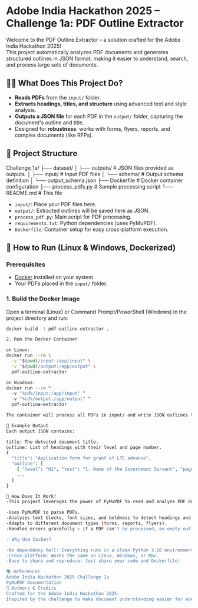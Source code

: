 # Adobe India Hackathon 2025 – Challenge 1a: PDF Outline Extractor

Welcome to the PDF Outline Extractor – a solution crafted for the Adobe India Hackathon 2025!  
This project automatically analyzes PDF documents and generates structured outlines in JSON format, making it easier to understand, search, and process large sets of documents.

## 🧑‍💻 What Does This Project Do?

- **Reads PDFs** from the `input/` folder.
- **Extracts headings, titles, and structure** using advanced text and style analysis.
- **Outputs a JSON file** for each PDF in the `output/` folder, capturing the document's outline and title.
- Designed for **robustness**: works with forms, flyers, reports, and complex documents (like RFPs).

## 📁 Project Structure

Challenge_1a/
├── dataset/
│   ├── outputs/         # JSON files provided as outputs.
│   ├── input/            # Input PDF files
│   └── schema/          # Output schema definition
│       └── output_schema.json
├── Dockerfile           # Docker container configuration
├── process_pdfs.py      # Sample processing script
└── README.md           # This file


- `input/`: Place your PDF files here.
- `output/`: Extracted outlines will be saved here as JSON.
- `process_pdf.py`: Main script for PDF processing.
- `requirements.txt`: Python dependencies (uses PyMuPDF).
- `Dockerfile`: Container setup for easy cross-platform execution.

## 🚀 How to Run (Linux & Windows, Dockerized)

### Prerequisites

- [Docker](https://docs.docker.com/get-docker/) installed on your system.
- Your PDFs placed in the `input/` folder.

### 1. Build the Docker Image

Open a terminal (Linux) or Command Prompt/PowerShell (Windows) in the project directory and run:

```sh
docker build -t pdf-outline-extractor .

2. Run the Docker Container

on Linux:
docker run --rm \
  -v "$(pwd)/input:/app/input" \
  -v "$(pwd)/output:/app/output" \
  pdf-outline-extractor

on Windows:
docker run --rm ^
  -v "%cd%/input:/app/input" ^
  -v "%cd%/output:/app/output" ^
  pdf-outline-extractor

The container will process all PDFs in input/ and write JSON outlines to output/.

📝 Example Output
Each output JSON contains:

title: The detected document title.
outline: List of headings with their level and page number.
{
  "title": "Application form for grant of LTC advance",
  "outline": [
    { "level": "H1", "text": "1. Name of the Government Servant", "page": 1 },
    ...
  ]
}

🤖 How Does It Work?
-This project leverages the power of PyMuPDF to read and analyze PDF documents. It extracts text blocks, identifies font sizes, and checks for boldness to determine headings and their structure. The script is designed to adapt to various document types, including forms, reports, and flyers, ensuring robust performance across different formats.

-Uses PyMuPDF to parse PDFs.
-Analyzes text blocks, font sizes, and boldness to detect headings and structure.
-Adapts to different document types (forms, reports, flyers).
-Handles errors gracefully – if a PDF can't be processed, an empty outline is saved.

💡 Why Use Docker?

-No dependency hell: Everything runs in a clean Python 3.10 environment.
-Cross-platform: Works the same on Linux, Windows, or Mac.
-Easy to share and reproduce: Just share your code and Dockerfile!

📚 References
Adobe India Hackathon 2025 Challenge 1a
PyMuPDF Documentation
🙌 Authors & Credits
Crafted for the Adobe India Hackathon 2025.
Inspired by the challenge to make document understanding easier for everyone.

